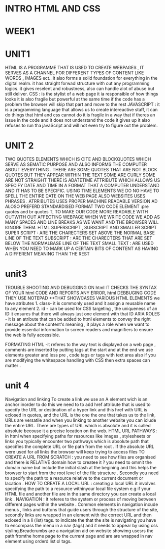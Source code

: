 # INTRO HTML AND CSS
# WEEK1
# UNIT1
HTML IS A PROGRAMME THAT IS USED TO CREATE WEBPAGES , IT SERVES AS A CHANNEL FOR DIFFERENT TYPES OF CONTENT LIKE WORDS , IMAGES ect.. it also forms a solid foundation for everything in the digital realm. it has straight forwad structure with out any programming logics. it gives reselent and robustness, also can handle alot of abuse but still deliver. 
CSS : is the stylist of a web page it ia responsible of how things looks it is also fragile but powerful at the same time
if the code has a problem the browser will skip that part and move to the rest
JAVASCRIPT : it is a programming language that allows us to create intereactive staff, it can do things that html and css cannot do
it is fragile in a way that if theres an issue in the code and it does not understand the code it gives up it also refuses to run tha javaScript and will not even try to figure out the problem.


# UNIT 2
TWO QUOTES ELEMENTS WHICH IS CITE AND BLOCKQUOTES WHICH SERVE AS SEMATIC PURPOSE AND ALSO INFORMS THE COMPUTER ABOUT EVERYTHING .
THERE ARE SOME QUOTES THAT ARE NOT BLOCK QUOTES BUT THEY APPEAR WITHIN THE TEXT SOME ARE CURLY SOME ARE NOT STRAIGHT 
THERE IS ADATETIME ATTRIBUTE WHICH ALLOWS US SPECIFY DATE AND TIME IN A FORMAT THAT A COMPUTER UNDERSTAND AND IT HAS TO BE SPECIFIC. USING TIME ELEMENTS WE DO NO HAVE TO SPELL THE ENTIRE DATE ON THE WEB PAGE ALSO WEBSITES USES PHRASES . ATRRIBUTES USES PROPER MACHINE READABLE VERSION AD ALOSO PREFERD STANDARDISED FORMAT
TWO CODE ELEMENT :pre quotes and br quotes T, TO MAKE OUR CODE MORE READABLE WITH OUTWITH OUT AFFECTING WEBPAGE WHEN WE WRITE CODE WE ADD AS MANY SPACES AND LINE BREAKS AS WE WANT AND THE BROWSER WILL IGNORE THEM.
HTML SUPERSCRIPT , SUBSCRIPT AND SMALLER SCRIPT 
SUPER SCRIPT : ARE THE CHARECTERS SET ABOVE THE NORMAL BASE LINE OF THE TEXT
SUBSCRIPT : ARE THE CHARECTERS THAT ARE SET BELOW THE NORMALBASE LINE OF THE TEXT 
SMALL TEXT : ARE USED WHEN YOU NEED TO MARK UP A CERTAIN BITS OF CONTENT AS HAVING A DIFFERENT MEANING THAN THE REST

# unit3
TROUBLE SHOOTING AND DEBUGGING ON html IT CHECKS THE SYNTAX OF YOUR html CODE AND REPORTS ANY ERROR, html DEBBUGING CODE THEY USE NOTEPAD ++THAT SHOWCASES VARIOUS HTML ELEMENTS
we have atributes 1. class- it is commonly used and it assign a reusable name to any element 
                    2. id - can be used for CSS targeting , the uniqueness of an ID it ensures that there will always just one element with that ID
ARIA ROLES - it is an atribute that can be added to html elements to convey the right message about the content's meaning , it plays a role when we want to provide essential information to screen readers and magnifiers to ensure the web is fully accessible.

FORMATING HTML -it referes to the way text is displayed on a web page , comments are inserted by putting tags at the start and at the end
we use elements greater and less pre , code tags or tags with text area also if you are modifying the whitespace handling with CSS then extra spaces can matter .

# unit 4 
Navigation and linking
To create a link we use an A element wich is an anchor inorder to do this we need to to add href attribute that is used to  specify the URL or destination of a hyper link and this href with URL is eclosed in quotes, and the URL is the one the one that takes us to the link, URLs are versatile and when you linking to another website you can iclude the entire URL. There are types of URL which is absolute and it is called absolute becouse it a precise location on the web. 
HTML URL PATHWAYS : in html when specifying paths for resources like images , stylesheets or links you typically encounter two pathways which is absolute path that specifies the complete URL or file path from the root . If the absolute URL were used for all links the browser will keep trying to access files
 TO CREATE A URL FROM SCRATCH : you need to see how files are organised and there is RELATIVE domain how to createe it ? you need to ommit the domain name but include the initial slash at the begining and this helps the browser to start from the root level of the file structure . Secondly you need to specify the path to a resource relative to the current document or lacation .
 HOW TO CREATE A LOCAL URL : creating a local URL it involves specifying the path to a resource withinyour local file system e.g if your HTML file and another file are in the same directory     you can create a local link . 
NAVIGATION : It referes to the system or process of moving between different pages within the website . Common elements in navigation incude menus , links and buttons that guide users through the structure of the site, secondly links are wrapped in an element with the correct URL and then eclosed in a li (list) tags. to indicate the that the site is navigating  you have to encompass the menu in a nav (tags) and it needs to appear by using css styling.Breadcrumbs are a navigation aid on website showimg usesrs the path fromthe home page to the current page and are are wrapped in nav element using orderd list ol tags.
 




                    
